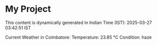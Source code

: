 # My Project

This content is dynamically generated in Indian Time (IST): 2025-03-27 03:42:51 IST


Current Weather in Coimbatore:
Temperature: 23.85 °C
Condition: haze
